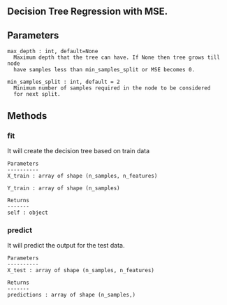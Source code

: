 ## Decision Tree Regression with MSE.

  Parameters
  ----------
    max_depth : int, default=None
      Maximum depth that the tree can have. If None then tree grows till node
      have samples less than min_samples_split or MSE becomes 0.

    min_samples_split : int, default = 2
      Minimum number of samples required in the node to be considered
      for next split.
    
  Methods
  -------
  
  ### fit
  It will create the decision tree based on train data

    Parameters
    ----------
    X_train : array of shape (n_samples, n_features)

    Y_train : array of shape (n_samples)

    Returns
    -------
    self : object
    
  ### predict
   It will predict the output for the test data.

    Parameters
    ----------
    X_test : array of shape (n_samples, n_features)

    Returns
    -------
    predictions : array of shape (n_samples,)
